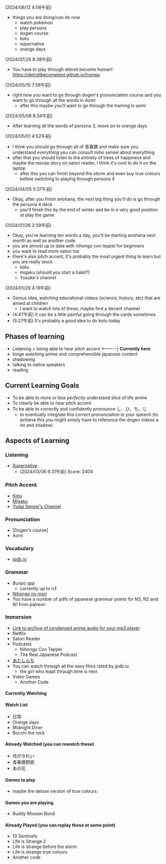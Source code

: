 (2024/08/12 4:06午前)
- things you are doing/can do now
  - watch pokemon
  - play persona
  - dogen course
  - kotu
  - supernative
  - orange days


(2024/07/26 8:38午前)
- You have to play through detroit become human! https://detroitbecometext.github.io/homea

(2024/05/10 7:58午前)
- right now you want to go through dogen's pronunciation course and you want to go through all the words in Aomi
  - after this maybe you'll want to go through the training in aomi


(2024/05/08 8:34午前)
- After learning all the words of persona 3, move on to orange days

(2024/05/01 4:52午前)
- I think you should go through all of 青春豚 and make sure you understand *everything* you can consult miho sensei about everything
- after that you should listen to the entirety of trees of happiness and maybe the mouse story on satori reader, I think it's cool to do it on the laptop
  - after this you can finish beyond the storm and even buy true colours before switching to playing through persona 4


(2024/04/05 5:37午前)
- Okay, after you finish anohana, the next big thing you'll do is go through the persona 4 deck
  - you'll finish this by the end of winter and be in a very good position ot play the game



(2024/01/26 2:39午前)
- Okay, you're learning ten words a day, you'll be starting anohana next month as well as another code
- you are almost up to date with nihongo con teppei for beginners
- you want to read more satori too
- there's also pitch accent, it's probably the most urgent thing to learn but you are really stuck
  - kotu
  - migaku (should you start a habit?)
  - Yusuke's channel

(2024/01/29 4:19午前)
- Genius idea, watching educational videos (science, history, etc) that are aimed at children
  - I want to watch lots of these, maybe find a decent channel
- (4:47午前) It can be a little painful going through the cards sometimes
- (5:27午前) It's probably a good idea to do kotu today


## Phases of learning
- Listening + being able to hear pitch accent <-----| **Currently here**
- binge watching anime and comprehensible japanese content
- shadowing
- talking to native speakers
- reading


## Current Learning Goals
- To be able to more or less *perfectly* understand slice of life anime
- To clearly be able to hear pitch accent
- To be able to correctly and confidently pronounce し、ひ、ち、じ
  - to eventually integrate this correct pronunciation in your speech
    (to achieve this you might simply have to reference the dogen videos a lot and shadow)


## Aspects of Learning

### Listening
- [Supernative](https://supernative.tv/ja/)
  - (2024/03/06 6:31午前) Score: 2404



### Pitch Accent
- [Kotu](https://kotu.io)
- [Migaku](https://pitch.migaku.io/)
- [Yudai Sensei's Channel](https://www.youtube.com/@yudaisensei2020)


### Pronunciation
- [Dogen's course]
- Aomi

### Vocabulary
- [jpdb.io](https://jpdb.io)

### Grammar
- Bunpo app
  - currently up to n3
- [Nihongo no mori](https://www.youtube.com/@nihongonomori2013)
- You have a number of pdfs of japanese grammar points for N3, N2 and N1 from patreon

### Immersion
- [Link to archive of condensed anime audio for your mp3 player](https://mega.nz/folder/8HhhWDyJ#SHw5xsYxyhWUX536UcqkeQ)
- Netflix
- Satori Reader
- Podcasts
  - Nihongo Con Teppei
  - The Real Japanese Podcast
- [あたしんち](https://www.youtube.com/@Atashinchi)
- You can watch through all the easy films rated by jpdb.io
  - the girl who leapt through time is next
- Video Games
  - Another Code

#### Currently Watching
#### Watch List
- 日常
- Orange days
- Midnight Diner
- Bocchi the rock
#### Already Watched (you can rewatch these)
- 月がきれい
- 青春豚野郎
- あの花

#### Games to play
  - maybe the deluxe version of true colours

#### Games you are playing
- Buddy Mission Bond


#### Already Played (you can replay these at some point)
- 13 Sentinels
- Life is Strange 2
- Life is strange before the storm
- Life is strange true colours
- Another code
